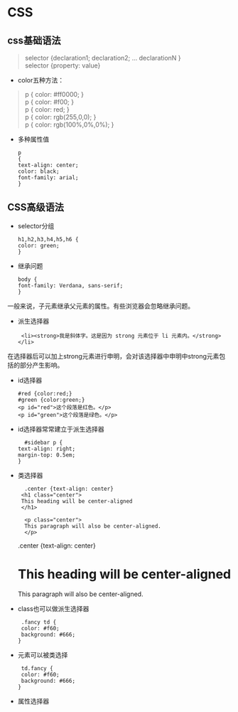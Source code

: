 CSS
=============
css基础语法
-------------
>selector {declaration1; declaration2; ... declarationN }  
>selector {property: value}  

- color五种方法：
>p { color: #ff0000; }  
>p { color: #f00; }  
>p { color: red; }  
>p { color: rgb(255,0,0); }  
>p { color: rgb(100%,0%,0%); }   

- 多种属性值

      p
      {  
      text-align: center;  
      color: black;  
      font-family: arial;  
      }  

CSS高级语法
---------- 
- selector分组  

      h1,h2,h3,h4,h5,h6 {  
      color: green;  
      }  
  
- 继承问题

      body {   
      font-family: Verdana, sans-serif;  
      }  
一般来说，子元素继承父元素的属性。有些浏览器会忽略继承问题。  
 
- 派生选择器  

       <li><strong>我是斜体字。这是因为 strong 元素位于 li 元素内。</strong></li> 
       
在选择器后可以加上strong元素进行申明，会对该选择器中申明中strong元素包括的部分产生影响。  

- id选择器

      #red {color:red;}
      #green {color:green;}
      <p id="red">这个段落是红色。</p>
      <p id="green">这个段落是绿色。</p>
    
- id选择器常常建立于派生选择器

        #sidebar p {
	  text-align: right;
	  margin-top: 0.5em;
	  }
	  
- 类选择器

        .center {text-align: center}
       <h1 class="center">
       This heading will be center-aligned
       </h1>

        <p class="center">
        This paragraph will also be center-aligned.
        </p>

     .center {text-align: center}
      <h1 class="center">
      This heading will be center-aligned
      </h1>
      <p class="center">
       This paragraph will also be center-aligned.
       </p>
       
- class也可以做派生选择器
  
       .fancy td {
       color: #f60; 
       background: #666;
	  }  
	  
- 元素可以被类选择
   
       td.fancy {
	   color: #f60;
	   background: #666;
	  }
- 属性选择器

